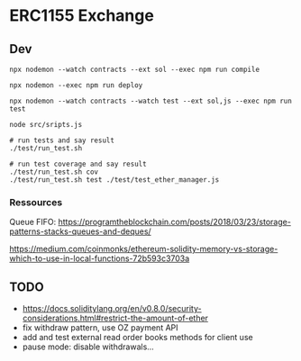 # ERC1155 Exchange

## Dev

	npx nodemon --watch contracts --ext sol --exec npm run compile

	npx nodemon --exec npm run deploy

	npx nodemon --watch contracts --watch test --ext sol,js --exec npm run test

	node src/sripts.js

	# run tests and say result
	./test/run_test.sh

	# run test coverage and say result
	./test/run_test.sh cov
	./test/run_test.sh test ./test/test_ether_manager.js

### Ressources

Queue FIFO:
https://programtheblockchain.com/posts/2018/03/23/storage-patterns-stacks-queues-and-deques/

https://medium.com/coinmonks/ethereum-solidity-memory-vs-storage-which-to-use-in-local-functions-72b593c3703a

## TODO

 - https://docs.soliditylang.org/en/v0.8.0/security-considerations.html#restrict-the-amount-of-ether
 - fix withdraw pattern, use OZ payment API
 - add and test external read order books methods for client use
 - pause mode: disable withdrawals...
